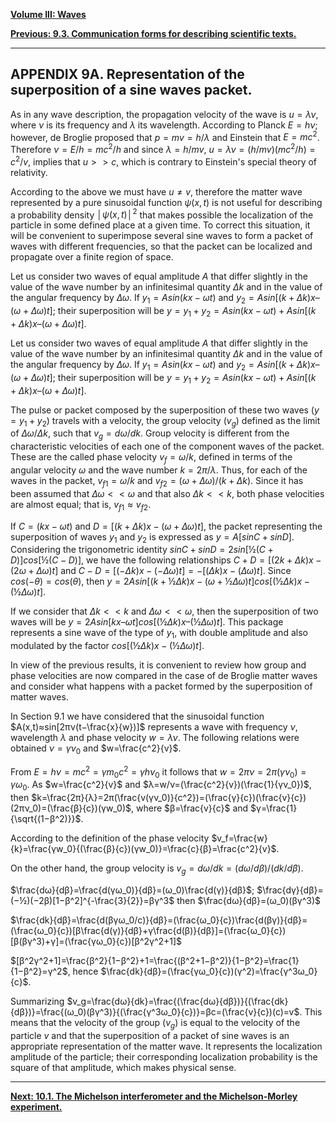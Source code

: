[**Volume III: Waves**](./volume-III.md)

[**Previous: 9.3. Communication forms for describing scientific texts.**](./vol-III-chap-9-sect-2.md) 

***

## APPENDIX 9A. Representation of the superposition of a sine waves packet.

As in any wave description, the propagation velocity of the wave is $u=λν$, where $ν$ is its frequency and $λ$ its wavelength. According to Planck $E=hν$; however, de Broglie proposed that $p=mv=h/λ$ and Einstein that $E=mc^2$. Therefore $ν=E/h=mc^2/h$ and since $λ=h/mv$, $u=λν=(h/mv)(mc^2/h)=c^2/v$, implies that $u>>c$, which is contrary to Einstein's special theory of relativity.

According to the above we must have $u≠v$, therefore the matter wave represented by a pure sinusoidal function $ψ(x,t)$ is not useful for describing a  probability density $│ψ(x,t)│^2$ that makes possible the localization of the particle in some defined place at a given time. To correct this situation, it will be convenient to superimpose several sine waves to form a packet of waves with different frequencies, so that the packet can be localized and propagate over a finite region of space. 

Let us consider two waves of equal amplitude $A$ that differ slightly in the value of the wave number by an infinitesimal quantity $Δk$ and in the value of the angular frequency by $Δω$. If $y_1=Asin(kx−ωt)$ and $y_2=Asin[(k+Δk)x–(ω+Δω)t]$; their superposition will be $y=y_1+y_2=Asin(kx−ωt)+Asin[(k+Δk)x–(ω+Δω)t]$.

Let us consider two waves of equal amplitude $A$ that differ slightly in the value of the wave number by an infinitesimal quantity $Δk$ and in the value of the angular frequency by $Δω$. If $y_1=Asin(kx−ωt)$ and $y_2=Asin[(k+Δk)x–(ω+Δω)t]$; their superposition will be $y=y_1+y_2=Asin(kx−ωt)+Asin[(k+Δk)x–(ω+Δω)t]$.

The pulse or packet composed by the superposition of these two waves ($y=y_1+y_2$) travels with a velocity, the group velocity ($v_g$) defined as the limit of $Δω/Δk$, such that $v_g=dω/dk$. Group velocity is different from the characteristic velocities of each one of the component waves of the packet. These are the called phase velocity $v_f=ω/k$, defined in terms of the angular velocity $ω$ and the wave number $k=2π/λ$. Thus, for each of the waves in the packet, $v_{f1}=ω/k$ and $v_{f2}=(ω+Δω)/(k+Δk)$. Since it has been assumed that $Δω<<ω$ and that also $Δk<<k$, both phase velocities are almost equal; that is, $v_{f1}≈v_{f2}$.

If $C=(kx−ωt)$ and $D=[(k+Δk)x−(ω+Δω)t]$, the packet representing the superposition of waves $y_1$ and $y_2$ is expressed as $y=A[sinC+sinD]$. Considering the trigonometric identity $sinC+sinD=2sin[½(C+D)]cos[½(C−D)]$, we have the following relationships $C+D=[(2k+Δk)x−(2ω+Δω)t]$ and $C−D=[(−Δk)x−(−Δω)t]=−[(Δk)x−(Δω)t]$. Since $cos(−θ)=cos(θ)$, then $y=2Asin[(k+½Δk)x−(ω+½Δω)t]cos[(½Δk)x−(½Δω)t]$.

If we consider that $Δk<<k$ and $Δω<<ω$, then the superposition of two waves will be $y=2Asin[kx–ωt]cos[(½Δk)x–(½Δω)t]$. This package represents a sine wave of the type of $y_1$, with double amplitude and also modulated by the factor $cos[(½Δk)x−(½Δω)t]$.

In view of the previous results, it is convenient to review how group and phase velocities are now compared in the case of de Broglie matter waves and consider what happens with a packet formed by the superposition of matter waves.

In Section 9.1 we have considered that the sinusoidal function $A(x,t)≈sin[2πν(t−\frac{x}{w})]$ represents a wave with frequency $ν$, wavelength $λ$ and phase velocity $w=λν$. The following relations were obtained $ν=γν_0$ and $w=\frac{c^2}{v}$.

From $E=hν=mc^2=γm_0c^2=γhν_0$ it follows that $w=2πν=2π(γν_0)=γω_0$. As $w=\frac{c^2}{v}$ and $λ=w/ν=(\frac{c^2}{v})(\frac{1}{γν_0})$, then $k=\frac{2π}{λ}=2π(\frac{v(γν_0)}{c^2})=(\frac{γ}{c})(\frac{v}{c})(2πν_0)=(\frac{β}{c})(γw_0)$, where $β=\frac{v}{c}$ and $γ=\frac{1}{\sqrt{(1−β^2)}}$.

According to the definition of the phase velocity $v_f=\frac{w}{k}=\frac{γw_0}{(\frac{β}{c})(γw_0)}=\frac{c}{β}=\frac{c^2}{v}$.

On the other hand, the group velocity is $v_g=dω/dk=(dω/dβ)/(dk/dβ)$.

$\frac{dω}{dβ}=\frac{d(γω_0)}{dβ}=(ω_0)\frac{d(γ)}{dβ}$; $\frac{dγ}{dβ}=(−½)(−2β)[1−β^2]^{-\frac{3}{2}}=βγ^3$ then $\frac{dω}{dβ}=(ω_0)(βγ^3)$

$\frac{dk}{dβ}=\frac{d(βγω_0/c)}{dβ}=(\frac{ω_0}{c})\frac{d(βγ)}{dβ}=(\frac{ω_0}{c})[β\frac{d(γ)}{dβ}+γ\frac{d(β)}{dβ}]=(\frac{ω_0}{c})[β(βγ^3)+γ]=(\frac{γω_0}{c})[β^2γ^2+1]$

$[β^2γ^2+1]=\frac{β^2}{1−β^2}+1=\frac{(β^2+1−β^2)}{1−β^2}=\frac{1}{1−β^2}=γ^2$, hence $\frac{dk}{dβ}=(\frac{γω_0}{c})(γ^2)=\frac{γ^3ω_0}{c}$.

Summarizing $v_g=\frac{dω}{dk}=\frac{(\frac{dω}{dβ})}{(\frac{dk}{dβ})}=\frac{(ω_0)(βγ^3)}{(\frac{γ^3ω_0}{c})}=βc=(\frac{v}{c})(c)=v$. This means that the velocity of the group ($v_g$) is equal to the velocity of the particle $v$ and that the superposition of a packet of sine waves is an appropriate representation of the matter wave. It represents the localization amplitude of the particle; their corresponding localization probability is the square of that amplitude, which makes physical sense.

***

[**Next: 10.1.  The Michelson interferometer and the Michelson-Morley experiment.**](./vol-III-chap-10-sect-1.md)




